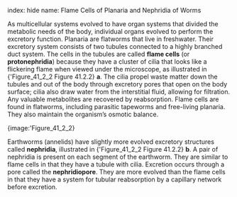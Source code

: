 index: hide
name: Flame Cells of Planaria and Nephridia of Worms

As multicellular systems evolved to have organ systems that divided the metabolic needs of the body, individual organs evolved to perform the excretory function. Planaria are flatworms that live in freshwater. Their excretory system consists of two tubules connected to a highly branched duct system. The cells in the tubules are called  **flame cells** (or  **protonephridia**) because they have a cluster of cilia that looks like a flickering flame when viewed under the microscope, as illustrated in {'Figure_41_2_2 Figure 41.2.2} **a**. The cilia propel waste matter down the tubules and out of the body through excretory pores that open on the body surface; cilia also draw water from the interstitial fluid, allowing for filtration. Any valuable metabolites are recovered by reabsorption. Flame cells are found in flatworms, including parasitic tapeworms and free-living planaria. They also maintain the organism’s osmotic balance.


{image:'Figure_41_2_2}
        

Earthworms (annelids) have slightly more evolved excretory structures called  **nephridia**, illustrated in {'Figure_41_2_2 Figure 41.2.2} **b**. A pair of nephridia is present on each segment of the earthworm. They are similar to flame cells in that they have a tubule with cilia. Excretion occurs through a pore called the  **nephridiopore**. They are more evolved than the flame cells in that they have a system for tubular reabsorption by a capillary network before excretion.
